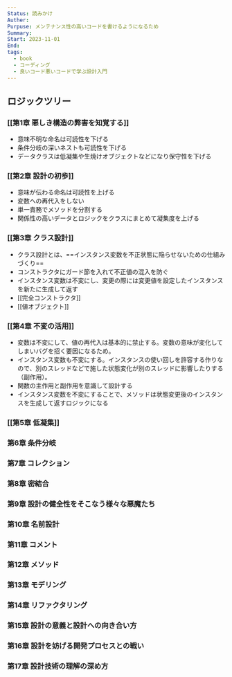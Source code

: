 ```yaml
---
Status: 読みかけ
Auther: 
Purpuse: メンテナンス性の高いコードを書けるようになるため
Summary: 
Start: 2023-11-01
End: 
tags:
  - book
  - コーディング
  - 良いコード悪いコードで学ぶ設計入門
---
```

## ロジックツリー
### [[第1章 悪しき構造の弊害を知覚する]]
- 意味不明な命名は可読性を下げる
- 条件分岐の深いネストも可読性を下げる
- データクラスは低凝集や生焼けオブジェクトなどになり保守性を下げる
### [[第2章 設計の初歩]]
- 意味が伝わる命名は可読性を上げる
- 変数への再代入をしない
- 単一責務でメソッドを分割する
- 関係性の高いデータとロジックをクラスにまとめて凝集度を上げる
### [[第3章 クラス設計]]
- クラス設計とは、==インスタンス変数を不正状態に陥らせないための仕組みづくり==
- コンストラクタにガード節を入れて不正値の混入を防ぐ
- インスタンス変数は不変にし、変更の際には変更値を設定したインスタンスを新たに生成して返す
- [[完全コンストラクタ]]
- [[値オブジェクト]]
### [[第4章 不変の活用]]
- 変数は不変にして、値の再代入は基本的に禁止する。変数の意味が変化してしまいバグを招く要因になるため。
- インスタンス変数も不変にする。インスタンスの使い回しを許容する作りなので、別のスレッドなどで施した状態変化が別のスレッドに影響したりする（副作用）。
- 関数の主作用と副作用を意識して設計する
- インスタンス変数を不変にすることで、メソッドは状態変更後のインスタンスを生成して返すロジックになる
### [[第5章 低凝集]]
### 第6章 条件分岐
### 第7章 コレクション
### 第8章 密結合
### 第9章 設計の健全性をそこなう様々な悪魔たち
### 第10章 名前設計
### 第11章 コメント
### 第12章 メソッド
### 第13章 モデリング
### 第14章 リファクタリング
### 第15章 設計の意義と設計への向き合い方
### 第16章 設計を妨げる開発プロセスとの戦い
### 第17章 設計技術の理解の深め方

